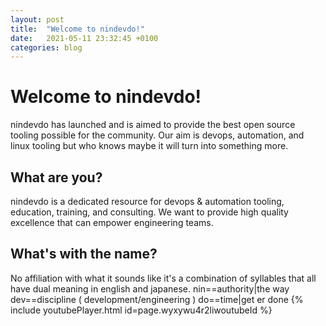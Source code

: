 ```yaml
---
layout: post
title:  "Welcome to nindevdo!"
date:   2021-05-11 23:32:45 +0100
categories: blog
---
```


# Welcome to nindevdo!
nindevdo has launched and is aimed to provide the best open source tooling possible for the community. Our aim is devops, automation, and linux tooling but who knows maybe it will turn into something more. 

## What are you?
nindevdo is a dedicated resource for devops & automation tooling, education, training, and consulting. We want to provide high quality excellence that can empower engineering teams.

## What's with the name?
No affiliation with what it sounds like it's a combination of syllables that all have dual meaning in english and japanese. 
nin==authority|the way
dev==discipline ( development/engineering )
do==time|get er done
{% include youtubePlayer.html id=page.wyxywu4r2liwoutubeId %}